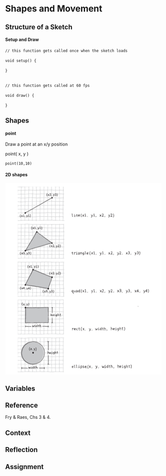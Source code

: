 # Shapes and Movement



## Structure of a Sketch

#### Setup and Draw

```
// this function gets called once when the sketch loads

void setup() {

}


// this function gets called at 60 fps

void draw() {

}
```

## Shapes

#### point
Draw a point at an x/y position

point( x, y )

```
point(10,10)
```

#### 2D shapes

![Basic Processing Shapes](/images/shapes.png)



## Variables



## Reference

Fry & Raes, Chs 3 & 4.


## Context


## Reflection


## Assignment